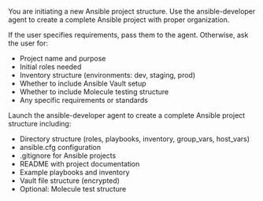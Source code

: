 You are initiating a new Ansible project structure. Use the ansible-developer agent to create a complete Ansible project with proper organization.

If the user specifies requirements, pass them to the agent. Otherwise, ask the user for:
- Project name and purpose
- Initial roles needed
- Inventory structure (environments: dev, staging, prod)
- Whether to include Ansible Vault setup
- Whether to include Molecule testing structure
- Any specific requirements or standards

Launch the ansible-developer agent to create a complete Ansible project structure including:
- Directory structure (roles, playbooks, inventory, group_vars, host_vars)
- ansible.cfg configuration
- .gitignore for Ansible projects
- README with project documentation
- Example playbooks and inventory
- Vault file structure (encrypted)
- Optional: Molecule test structure
